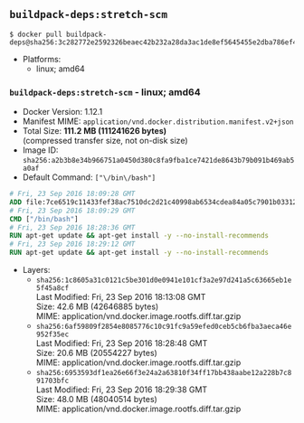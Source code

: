 ## `buildpack-deps:stretch-scm`

```console
$ docker pull buildpack-deps@sha256:3c282772e2592326beaec42b232a28da3ac1de8ef5645455e2dba786ef442b6d
```

-	Platforms:
	-	linux; amd64

### `buildpack-deps:stretch-scm` - linux; amd64

-	Docker Version: 1.12.1
-	Manifest MIME: `application/vnd.docker.distribution.manifest.v2+json`
-	Total Size: **111.2 MB (111241626 bytes)**  
	(compressed transfer size, not on-disk size)
-	Image ID: `sha256:a2b3b8e34b966751a0450d380c8fa9fba1ce7421de8643b79b091b469ab5a0af`
-	Default Command: `["\/bin\/bash"]`

```dockerfile
# Fri, 23 Sep 2016 18:09:28 GMT
ADD file:7ce6519c11433fef38ac7510dc2d21c40998ab6534cdea84a05c7901b03312b0 in / 
# Fri, 23 Sep 2016 18:09:29 GMT
CMD ["/bin/bash"]
# Fri, 23 Sep 2016 18:28:36 GMT
RUN apt-get update && apt-get install -y --no-install-recommends 		ca-certificates 		curl 		wget 	&& rm -rf /var/lib/apt/lists/*
# Fri, 23 Sep 2016 18:29:12 GMT
RUN apt-get update && apt-get install -y --no-install-recommends 		bzr 		git 		mercurial 		openssh-client 		subversion 				procps 	&& rm -rf /var/lib/apt/lists/*
```

-	Layers:
	-	`sha256:1c8605a31c0121c5be301d0e0941e101cf3a2e97d241a5c63665eb1e5f45a8cf`  
		Last Modified: Fri, 23 Sep 2016 18:13:08 GMT  
		Size: 42.6 MB (42646885 bytes)  
		MIME: application/vnd.docker.image.rootfs.diff.tar.gzip
	-	`sha256:6af59809f2854e8085776c10c91fc9a59efed0ceb5cb6fba3aeca46e952f35ec`  
		Last Modified: Fri, 23 Sep 2016 18:28:48 GMT  
		Size: 20.6 MB (20554227 bytes)  
		MIME: application/vnd.docker.image.rootfs.diff.tar.gzip
	-	`sha256:6953593df1ea26e66f3e24a2a63810f34ff17bb438aabe12a228b7c891703bfc`  
		Last Modified: Fri, 23 Sep 2016 18:29:38 GMT  
		Size: 48.0 MB (48040514 bytes)  
		MIME: application/vnd.docker.image.rootfs.diff.tar.gzip

